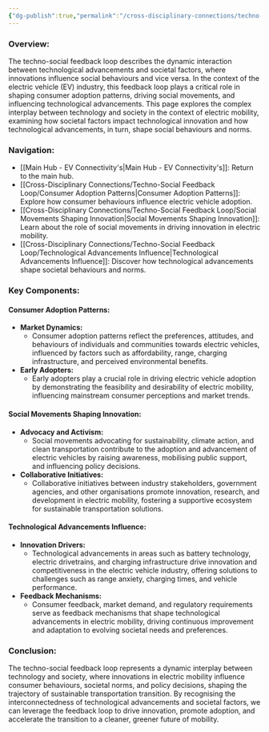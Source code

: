 ```yaml
---
{"dg-publish":true,"permalink":"/cross-disciplinary-connections/techno-social-feedback-loop/techno-social-feedback-loop/"}
---
```


### Overview:

The techno-social feedback loop describes the dynamic interaction between technological advancements and societal factors, where innovations influence social behaviours and vice versa. In the context of the electric vehicle (EV) industry, this feedback loop plays a critical role in shaping consumer adoption patterns, driving social movements, and influencing technological advancements. This page explores the complex interplay between technology and society in the context of electric mobility, examining how societal factors impact technological innovation and how technological advancements, in turn, shape social behaviours and norms.

### Navigation: 
- [[Main Hub - EV Connectivity's\|Main Hub - EV Connectivity's]]: Return to the main hub.
- [[Cross-Disciplinary Connections/Techno-Social Feedback Loop/Consumer Adoption Patterns\|Consumer Adoption Patterns]]: Explore how consumer behaviours influence electric vehicle adoption.
- [[Cross-Disciplinary Connections/Techno-Social Feedback Loop/Social Movements Shaping Innovation\|Social Movements Shaping Innovation]]: Learn about the role of social movements in driving innovation in electric mobility.
- [[Cross-Disciplinary Connections/Techno-Social Feedback Loop/Technological Advancements Influence\|Technological Advancements Influence]]: Discover how technological advancements shape societal behaviours and norms.

### Key Components:

#### Consumer Adoption Patterns:

- **Market Dynamics:**
    - Consumer adoption patterns reflect the preferences, attitudes, and behaviours of individuals and communities towards electric vehicles, influenced by factors such as affordability, range, charging infrastructure, and perceived environmental benefits.
- **Early Adopters:**
    - Early adopters play a crucial role in driving electric vehicle adoption by demonstrating the feasibility and desirability of electric mobility, influencing mainstream consumer perceptions and market trends.

#### Social Movements Shaping Innovation:

- **Advocacy and Activism:**
    - Social movements advocating for sustainability, climate action, and clean transportation contribute to the adoption and advancement of electric vehicles by raising awareness, mobilising public support, and influencing policy decisions.
- **Collaborative Initiatives:**
    - Collaborative initiatives between industry stakeholders, government agencies, and other organisations promote innovation, research, and development in electric mobility, fostering a supportive ecosystem for sustainable transportation solutions.

#### Technological Advancements Influence:

- **Innovation Drivers:**
    - Technological advancements in areas such as battery technology, electric drivetrains, and charging infrastructure drive innovation and competitiveness in the electric vehicle industry, offering solutions to challenges such as range anxiety, charging times, and vehicle performance.
- **Feedback Mechanisms:**
    - Consumer feedback, market demand, and regulatory requirements serve as feedback mechanisms that shape technological advancements in electric mobility, driving continuous improvement and adaptation to evolving societal needs and preferences.

### Conclusion:

The techno-social feedback loop represents a dynamic interplay between technology and society, where innovations in electric mobility influence consumer behaviours, societal norms, and policy decisions, shaping the trajectory of sustainable transportation transition. By recognising the interconnectedness of technological advancements and societal factors, we can leverage the feedback loop to drive innovation, promote adoption, and accelerate the transition to a cleaner, greener future of mobility.
